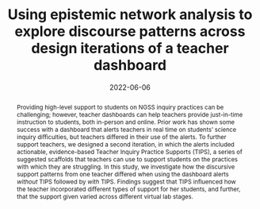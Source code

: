 ---
title: "Using epistemic network analysis to explore discourse patterns across design iterations of a teacher dashboard"
collection: publications
permalink: /publication/2022-ICLS
date: 2022-06-06
venue: 'International Conference of the Learning Sciences'
authors: 'Amy Adair, Jessica Owens, Janice Gobert'
paperurl: 'http://aadair3.github.io/files/papers/2022-ICLS.pdf'
link: 'https://repository.isls.org//handle/1/8803'
citation: 'Adair, A., Owens, J., & Gobert, J. (2022). Using epistemic network analysis to explore discourse patterns across design iterations of a teacher dashboard. In C. Chinn, E. Tan, C. Chan, & Y. Kali (Eds.), <i>16th International Conference of the Learning Sciences</i> (pp. 297-304). International Society of the Learning Sciences.'
abstract: 'Providing high-level support to students on NGSS inquiry practices can be challenging; however, teacher dashboards can help teachers provide just-in-time instruction to students, both in-person and online. Prior work has shown some success with a dashboard that alerts teachers in real time on students’ science inquiry difficulties, but teachers differed in their use of the alerts. To further support teachers, we designed a second iteration, in which the alerts included actionable, evidence-based Teacher Inquiry Practice Supports (TIPS), a series of suggested scaffolds that teachers can use to support students on the practices with which they are struggling. In this study, we investigate how the discursive support patterns from one teacher differed when using the dashboard alerts <i>without</i> TIPS followed by <i>with</i> TIPS. Findings suggest that TIPS influenced how the teacher incorporated different types of support for her students, and further, that the support given varied across different virtual lab stages.'
tags: [Peer-Reviewed Conference Proceedings]
---